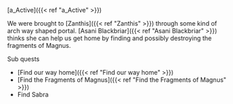 [a_Active]({{< ref "a_Active" >}})

We were brought to [Zanthis]({{< ref "Zanthis" >}}) through some kind of arch way shaped portal. [Asani Blackbriar]({{< ref "Asani Blackbriar" >}}) thinks she can help us get home by finding and possibly destroying the fragments of Magnus.

Sub quests
- [Find our way home]({{< ref "Find our way home" >}})
- [Find the Fragments of Magnus]({{< ref "Find the Fragments of Magnus" >}})
- Find Sabra